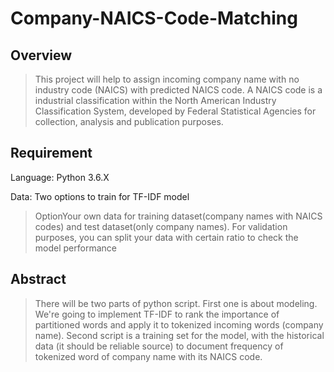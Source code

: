 # Company-NAICS-Code-Matching

## Overview
> This project will help to assign incoming company name with no industry code (NAICS) with predicted NAICS code. A NAICS code is a industrial classification within the North American Industry Classification System, developed by Federal Statistical Agencies for collection, analysis and publication purposes.

## Requirement
Language: Python 3.6.X

Data: Two options to train for TF-IDF model
> OptionYour own data for training dataset(company names with NAICS codes) and test dataset(only company names). For validation purposes, you can split your data with certain ratio to check the model performance

## Abstract
> There will be two parts of python script. First one is about modeling. We're going to implement TF-IDF to rank the importance of partitioned words and apply it to tokenized incoming words (company name). Second script is a training set for the model, with the historical data (it should be reliable source) to document frequency of tokenized word of company name with its NAICS code. 
